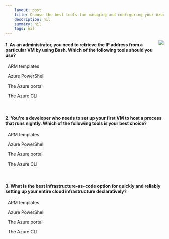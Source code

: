 ```yaml
---
    layout: post
    title: Choose the best tools for managing and configuring your Azure environment 
    description: nil
    summary: nil
    tags: nil
---
```



 <a target="_blank" href="https://docs.microsoft.com/en-us/learn/modules/management-fundamentals/9-knowledge-check/"><i class="fas fa-external-link-alt"></i> </a>
 <img align="right" src="https://docs.microsoft.com/en-us/learn/achievements/management-fundamentals.svg">
####  1. As an administrator, you need to retrieve the IP address from a particular VM by using Bash.  Which of the following tools should you use?


<i class='far fa-square'></i> &nbsp;&nbsp;ARM templates

<i class='far fa-square'></i> &nbsp;&nbsp;Azure PowerShell

<i class='far fa-square'></i> &nbsp;&nbsp;The Azure portal

<i class='fas fa-check-square' style='color: Dodgerblue;'></i> &nbsp;&nbsp;The Azure CLI
<br />
<br />
<br />

####  2. You're a developer who needs to set up your first VM to host a process that runs nightly.  Which of the following tools is your best choice?


<i class='far fa-square'></i> &nbsp;&nbsp;ARM templates

<i class='far fa-square'></i> &nbsp;&nbsp;Azure PowerShell

<i class='fas fa-check-square' style='color: Dodgerblue;'></i> &nbsp;&nbsp;The Azure portal

<i class='far fa-square'></i> &nbsp;&nbsp;The Azure CLI
<br />
<br />
<br />

####  3. What is the best infrastructure-as-code option for quickly and reliably setting up your entire cloud infrastructure declaratively?


<i class='fas fa-check-square' style='color: Dodgerblue;'></i> &nbsp;&nbsp;ARM templates

<i class='far fa-square'></i> &nbsp;&nbsp;Azure PowerShell

<i class='far fa-square'></i> &nbsp;&nbsp;The Azure portal

<i class='far fa-square'></i> &nbsp;&nbsp;The Azure CLI
<br />
<br />
<br />
